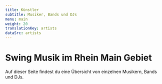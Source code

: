```yaml
---
title: Künstler
subtitle: Musiker, Bands und DJs
menu: main
weight: 20
translationKey: artists
dataSrc: artists
---
```

# Swing Musik im Rhein Main Gebiet

Auf dieser Seite findest du eine Übersicht von einzelnen Musikern, Bands und DJs.
